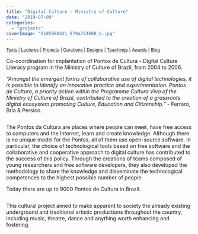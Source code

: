 ```yaml
---
title: "Digital Culture - Ministry of Culture"
date: "2019-07-09"
categories: 
  - "projects"
coverImage: "5185980421_879a764690_b.jpg"
---
```


<small>[Texts](../texts.html) | [Lectures](../lectures.html) | [Projects](../projects.html) | [Curations](../curation.html) | [Designs](../designs.html) | [Teachings](../teachings.html) | [Awards](../awards.html) | <a href="https://readruiz.medium.com/" target="_blank">Blog</a></small>

Co-coordination for implantation of Pontos de Cultura - Digital Culture Literacy program in the Ministry of Culture of Brazil, from 2004 to 2006.

_“Amongst the emergent forms of collaborative use of digital technologies, it is possible to identify an innovative practice and experimentation. Pontos de Cultura, a priority action within the Programme Cultura Viva of the Ministry of Culture of Brazil, contributed to the creation of a grassroots digital ecosystem promoting Culture, Education and Citizenship.”_ - Ferraro, Bria & Persico.

<img src="images/dsc00870-1024x768.jpg" alt="" />

The Pontos da Cultura are places where people can meet, have free access to computers and the Internet, learn and create knowledge. Although there is no unique model for the Pontos, all of them use open-source software. In particular, the choice of technological tools based on free software and the collaborative and cooperative approach to digital culture has contributed to the success of this policy. Through the creations of teams composed of young researchers and free software developers, they also developed the methodology to share the knowledge and disseminate the technological competences to the highest possible number of people.

Today there are up to 9000 Pontos de Cultura in Brazil.

<img src="images/dsc00968-1024x768.jpg" alt="" />

This cultural project aimed to make apparent to society the already existing underground and traditional artistic productions throughout the country, including music, theatre, dance and anything worth enhancing and fostering.

<img src="images/dsc05251-1024x768.jpg" alt="" />
